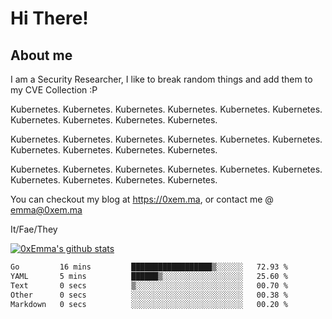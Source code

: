 # Hi There!

## About me
I am a Security Researcher, I like to break random things and add them to my CVE Collection :P 

Kubernetes. Kubernetes. Kubernetes. Kubernetes. Kubernetes. Kubernetes. Kubernetes. Kubernetes. Kubernetes. Kubernetes.

Kubernetes. Kubernetes. Kubernetes. Kubernetes. Kubernetes. Kubernetes. Kubernetes. Kubernetes. Kubernetes. Kubernetes.

Kubernetes. Kubernetes. Kubernetes. Kubernetes. Kubernetes. Kubernetes. Kubernetes. Kubernetes. Kubernetes. Kubernetes.

You can checkout my blog at https://0xem.ma, or contact me @ [emma@0xem.ma](mailto:emma@0xem.ma)

It/Fae/They

[![0xEmma's github stats](https://github-readme-stats.vercel.app/api?username=0xEmma&count_private=true&show_icons=true&theme=gruvbox)](https://github.com/0xEmma)
<!--START_SECTION:waka-->

```txt
Go         16 mins         ██████████████████▒░░░░░░   72.93 %
YAML       5 mins          ██████▒░░░░░░░░░░░░░░░░░░   25.60 %
Text       0 secs          ▒░░░░░░░░░░░░░░░░░░░░░░░░   00.70 %
Other      0 secs          ░░░░░░░░░░░░░░░░░░░░░░░░░   00.38 %
Markdown   0 secs          ░░░░░░░░░░░░░░░░░░░░░░░░░   00.20 %
```

<!--END_SECTION:waka-->

